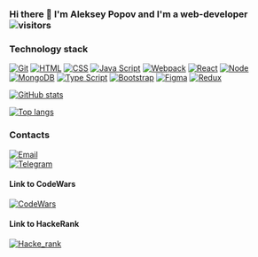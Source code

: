### Hi there 👋 I'm Aleksey Popov and I'm a web-developer ![visitors](https://visitor-badge.laobi.icu/badge?page_id=Aleksey28.Aleksey28) 

### Technology stack
[![Git](https://shields.io/badge/-Git-f0efe7?logo=git&style=for-the-badge)](https://git-scm.com/)
[![HTML](https://shields.io/badge/-HTML5-E34F26?logo=html5&style=for-the-badge&logoColor=fff)](https://html5book.ru/html-html5/)
[![CSS](https://shields.io/badge/-CSS3-1572B6?logo=css3&style=for-the-badge&logoColor=fff)](https://html5book.ru/osnovy-css/)
[![Java Script](https://shields.io/badge/-Java_Script-F7DF1E?logo=javascript&style=for-the-badge&logoColor=222)](https://learn.javascript.ru/)
[![Webpack](https://shields.io/badge/-Webpack-2b3a42?logo=webpack&style=for-the-badge)](https://webpack.js.org/)
[![React](https://shields.io/badge/-React-282c34?logo=react&style=for-the-badge)](https://reactjs.org/)
[![Node](https://shields.io/badge/-Node-333?logo=node.js&style=for-the-badge)](https://nodejs.org/en/)
[![MongoDB](https://shields.io/badge/-MongoDB-f9fbfa?logo=MongoDB&style=for-the-badge)](https://www.mongodb.com/)
[![Type Script](https://shields.io/badge/-Type_Script-3178C6?logo=typescript&style=for-the-badge&logoColor=fff)](https://www.typescriptlang.org/)
[![Bootstrap](https://shields.io/badge/-bootstrap-7952B3?logo=bootstrap&style=for-the-badge&logoColor=fff)](https://getbootstrap.com/)
[![Figma](https://shields.io/badge/-Figma-F24E1E?logo=figma&style=for-the-badge&logoColor=fff)](https://www.figma.com/)
[![Redux](https://shields.io/badge/-Redux-764ABC?logo=redux&style=for-the-badge&logoColor=fff)](https://redux.js.org/)

[![GitHub stats](https://github-readme-stats.vercel.app/api?username=Aleksey28&count_private=true&show_icons=true&theme=nord&hide_rank=true&hide=stars)](https://github-readme-stats.vercel.app/api?username=Aleksey28&count_private=true&show_icons=true&theme=nord)

[![Top langs](https://github-readme-stats.vercel.app/api/top-langs/?username=Aleksey28&layout=compact&theme=nord)](https://github-readme-stats.vercel.app/api/top-langs/?username=Aleksey28&layout=compact&theme=nord)

### Contacts
[![Email](https://shields.io/badge/email-alekseypopow1995%40yandex.ru-fc0?logo=mail.ru&style=flat-square&logoColor=000&labelColor=f0efe7)](mailto:alekseypopow1995@yandex.ru)  
[![Telegram](https://shields.io/badge/Telegram-Aleksey2807-26A5E4?logo=Telegram&style=flat-square&logoColor=000&labelColor=f0efe7)](https://t.me/Aleksey2807)

#### Link to CodeWars
[![CodeWars](https://www.codewars.com/users/Aleksey28/badges/large)](https://www.codewars.com/users/Aleksey28)

#### Link to HackeRank
[![Hacke_rank](https://shields.io/badge/-Hacker_rank-2EC866?logo=hackerrank&style=for-the-badge&logoColor=fff)](https://www.hackerrank.com/Alekseypopow1995)
<!--
**Aleksey28/Aleksey28** is a ✨ _special_ ✨ repository because its `README.md` (this file) appears on your GitHub profile.

Here are some ideas to get you started:

- 🔭 I’m currently working on ...
- 🌱 I’m currently learning ...
- 👯 I’m looking to collaborate on ...
- 🤔 I’m looking for help with ...
- 💬 Ask me about ...
- 📫 How to reach me: ...
- 😄 Pronouns: ...
- ⚡ Fun fact: ...
-->
